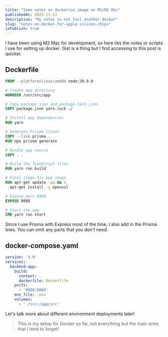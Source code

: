 ```yaml
---
title: "Some notes on dockerise image on M1/M2 Mac"
publishedAt: 2023-11-23
description: "My notes to not fail another docker"
slug: "notes-on-docker-for-apple-silicon-chips"
isPublish: true
---
```


I have been using M2 Mac for development, so here lies the notes or scripts I use for setting up docker. Gist is a thing but I find accessing to this post is quicker.

## Dockerfile

```dockerfile
FROM --platform=linux/amd64 node:20.9.0

# Create app directory
WORKDIR /usr/src/app

# Copy package.json and package-lock.json
COPY package.json yarn.lock ./

# Install app dependencies
RUN yarn

# Generate Prisma Client
COPY --link prisma .
RUN npx prisma generate

# Bundle app source
COPY . .

# Build the TypeScript files
RUN yarn run build

# Final stage for app image
RUN apt-get update -qq && \
  apt-get install -y openssl

# Expose port 8080
EXPOSE 8080

# Start the app
CMD yarn run start

```

Since I use Prisma with Express most of the time, I also add in the Prisma lines. You can omit any parts that you don't need.

## docker-compose.yaml

```yaml
version: '3.9'
services:
  backend-app:
    build:
      context: .
      dockerfile: Dockerfile
    ports:
      - '8080:8080'
    env_file: .env
    volumes:
      - './src:/app/src'
```

Let's talk more about different environment deployments later!

>This is my setup for Docker so far, not everything but the main ones that I tend to forget!
